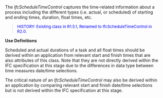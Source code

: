 The _IfcScheduleTimeControl_ captures the time-related information about a process including the different types (i.e. actual, or scheduled) of starting and ending times, duration, float times, etc.

> <font color="#0000FF" size="-1">HISTORY: Existing class in
		R1.5.1, Renamed to IfcScheduleTimeControl in R2.0.</font>

**Use Definitions**

Scheduled and actual durations of a task and all float times should be derived within an application from relevant start and finish times that are also attributes of this class. Note that they are not directly derived within the IFC specification at this stage due to the differences in data type between time measures date/time selections.

The critical nature of an _IfcScheduleTimeControl_ may also be derived within an application by comparing relevant start and finish date/time selections but is not derived within the IFC specification at this stage.